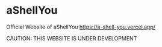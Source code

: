 # aShellYou
Official Website of aShellYou 
https://a-shell-you.vercel.app/

 CAUTION:
 THIS WEBSITE IS UNDER DEVELOPMENT
